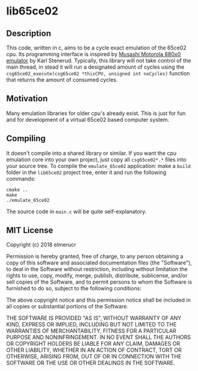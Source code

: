 # lib65ce02
## Description
This code, written in c, aims to be a cycle exact emulation of the 65ce02 cpu. Its programming interface is inspired by [Musashi Motorola 680x0 emulator](https://github.com/kstenerud/Musashi) by Karl Stenerud. Typically, this library will not take control of the main thread, in stead it will run a designated amount of cycles using the ````csg65ce02_execute(csg65ce02 *thisCPU, unsigned int noCycles)```` function that returns the amount of consumed cycles.
## Motivation
Many emulation libraries for older cpu's already exist. This is just for fun and for development of a virtual 65ce02 based computer system.
## Compiling
It doesn't compile into a shared library or similar. If you want the cpu emulation core into your own project, just copy all ````csg65ce02*.*```` files into your source tree. To compile the ````emulate_65ce02```` application: make a ````build```` folder in the ````lib65ce02```` project tree, enter it and run the following commands:
````
cmake ..
make
./emulate_65ce02
````
The source code in ````main.c```` will be quite self-explanatory.
## MIT License
Copyright (c) 2018 elmerucr

Permission is hereby granted, free of charge, to any person obtaining a copy of this software and associated documentation files (the "Software"), to deal in the Software without restriction, including without limitation the rights to use, copy, modify, merge, publish, distribute, sublicense, and/or sell copies of the Software, and to permit persons to whom the Software is furnished to do so, subject to the following conditions:

The above copyright notice and this permission notice shall be included in all copies or substantial portions of the Software.

THE SOFTWARE IS PROVIDED "AS IS", WITHOUT WARRANTY OF ANY KIND, EXPRESS OR IMPLIED, INCLUDING BUT NOT LIMITED TO THE WARRANTIES OF MERCHANTABILITY, FITNESS FOR A PARTICULAR PURPOSE AND NONINFRINGEMENT. IN NO EVENT SHALL THE AUTHORS OR COPYRIGHT HOLDERS BE LIABLE FOR ANY CLAIM, DAMAGES OR OTHER LIABILITY, WHETHER IN AN ACTION OF CONTRACT, TORT OR OTHERWISE, ARISING FROM, OUT OF OR IN CONNECTION WITH THE SOFTWARE OR THE USE OR OTHER DEALINGS IN THE
SOFTWARE.